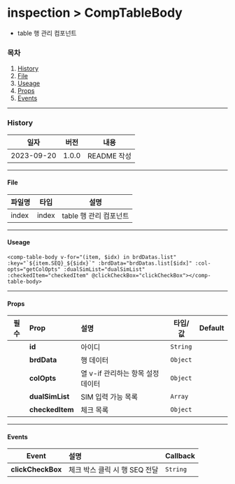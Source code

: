 # inspection > CompTableBody

-   table 행 관리 컴포넌트

### 목차

1. [History](#history)
2. [File](#file)
3. [Useage](#useage)
4. [Props](#props)
5. [Events](#events)

---

### History

| 일자       | 버전  | 내용        |
| ---------- | ----- | ----------- |
| 2023-09-20 | 1.0.0 | README 작성 |

---

#### File

| 파일명 | 타입  | 설명                   |
| ------ | ----- | ---------------------- |
| index  | index | table 행 관리 컴포넌트 |

---

#### Useage

```vue
<comp-table-body v-for="(item, $idx) in brdDatas.list" :key="`${item.SEQ}_${$idx}`" :brdData="brdDatas.list[$idx]" :col-opts="getColOpts" :dualSimList="dualSimList" :checkedItem="checkedItem" @clickCheckBox="clickCheckBox"></comp-table-body>
```

---

#### Props

| 필수 | Prop            | 설명                              | 타입/값  | Default |
| :--: | :-------------- | :-------------------------------- | -------- | ------- |
|      | **id**          | 아이디                            | `String` |         |
|      | **brdData**     | 행 데이터                         | `Object` |         |
|      | **colOpts**     | 열 v-if 관리하는 항목 설정 데이터 | `Object` |         |
|      | **dualSimList** | SIM 입력 가능 목록                | `Array`  |         |
|      | **checkedItem** | 체크 목록                         | `Object` |         |

---

#### Events

|       Event       | 설명                          | Callback |
| :---------------: | :---------------------------- | :------- |
| **clickCheckBox** | 체크 박스 클릭 시 행 SEQ 전달 | `String` |
